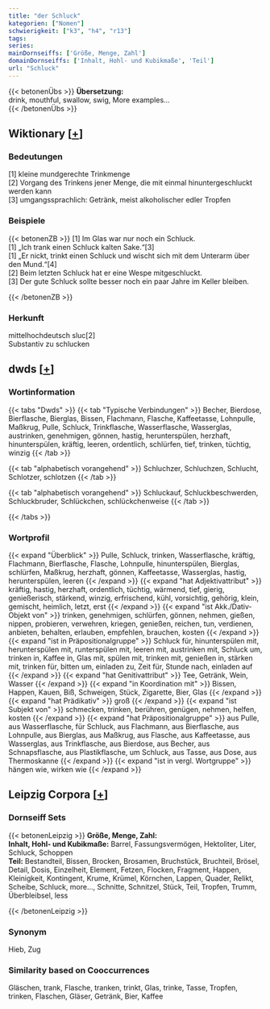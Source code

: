 ```yaml
---
title: "der Schluck"
kategorien: ["Nomen"]
schwierigkeit: ["k3", "h4", "r13"]
tags:
series:
mainDornseiffs: ['Größe, Menge, Zahl']
domainDornseiffs: ['Inhalt, Hohl- und Kubikmaße', 'Teil']
url: "Schluck"
---
```


{{< betonenÜbs >}}
**Übersetzung:**  
drink, mouthful, swallow, swig, More examples...  
{{< /betonenÜbs >}}

## Wiktionary [[+](https://de.wiktionary.org/wiki/Schluck)]

### Bedeutungen
[1] kleine mundgerechte Trinkmenge  
[2] Vorgang des Trinkens jener Menge, die mit einmal hinuntergeschluckt werden kann  
[3] umgangssprachlich: Getränk, meist alkoholischer edler Tropfen  

### Beispiele
{{< betonenZB >}}
[1] Im Glas war nur noch ein Schluck.  
[1] „Ich trank einen Schluck kalten Sake.“[3]  
[1] „Er nickt, trinkt einen Schluck und wischt sich mit dem Unterarm über den Mund.“[4]  
[2] Beim letzten Schluck hat er eine Wespe mitgeschluckt.  
[3] Der gute Schluck sollte besser noch ein paar Jahre im Keller bleiben.  

{{< /betonenZB >}}
### Herkunft
mittelhochdeutsch sluc[2]  
Substantiv zu schlucken  



## dwds [[+](https://www.dwds.de/wb/Schluck)]

### Wortinformation
{{< tabs "Dwds" >}}
{{< tab "Typische Verbindungen" >}}
Becher, Bierdose, Bierflasche, Bierglas, Bissen, Flachmann, Flasche, Kaffeetasse, Lohnpulle, Maßkrug, Pulle, Schluck, Trinkflasche, Wasserflasche, Wasserglas, austrinken, genehmigen, gönnen, hastig, herunterspülen, herzhaft, hinunterspülen, kräftig, leeren, ordentlich, schlürfen, tief, trinken, tüchtig, winzig
{{< /tab >}}

{{< tab "alphabetisch vorangehend" >}}
Schluchzer, Schluchzen, Schlucht, Schlotzer, schlotzen
{{< /tab >}}

{{< tab "alphabetisch vorangehend" >}}
Schluckauf, Schluckbeschwerden, Schluckbruder, Schlückchen, schlückchenweise
{{< /tab >}}

{{< /tabs >}}

### Wortprofil
{{< expand "Überblick" >}} Pulle, Schluck, trinken, Wasserflasche, kräftig, Flachmann, Bierflasche, Flasche, Lohnpulle, hinunterspülen, Bierglas, schlürfen, Maßkrug, herzhaft, gönnen, Kaffeetasse, Wasserglas, hastig, herunterspülen, leeren {{< /expand >}}
{{< expand "hat Adjektivattribut" >}} kräftig, hastig, herzhaft, ordentlich, tüchtig, wärmend, tief, gierig, genießerisch, stärkend, winzig, erfrischend, kühl, vorsichtig, gehörig, klein, gemischt, heimlich, letzt, erst {{< /expand >}}
{{< expand "ist Akk./Dativ-Objekt von" >}} trinken, genehmigen, schlürfen, gönnen, nehmen, gießen, nippen, probieren, verwehren, kriegen, genießen, reichen, tun, verdienen, anbieten, behalten, erlauben, empfehlen, brauchen, kosten {{< /expand >}}
{{< expand "ist in Präpositionalgruppe" >}} Schluck für, hinunterspülen mit, herunterspülen mit, runterspülen mit, leeren mit, austrinken mit, Schluck um, trinken in, Kaffee in, Glas mit, spülen mit, trinken mit, genießen in, stärken mit, trinken für, bitten um, einladen zu, Zeit für, Stunde nach, einladen auf {{< /expand >}}
{{< expand "hat Genitivattribut" >}} Tee, Getränk, Wein, Wasser {{< /expand >}}
{{< expand "in Koordination mit" >}} Bissen, Happen, Kauen, Biß, Schweigen, Stück, Zigarette, Bier, Glas {{< /expand >}}
{{< expand "hat Prädikativ" >}} groß {{< /expand >}}
{{< expand "ist Subjekt von" >}} schmecken, trinken, berühren, genügen, nehmen, helfen, kosten {{< /expand >}}
{{< expand "hat Präpositionalgruppe" >}} aus Pulle, aus Wasserflasche, für Schluck, aus Flachmann, aus Bierflasche, aus Lohnpulle, aus Bierglas, aus Maßkrug, aus Flasche, aus Kaffeetasse, aus Wasserglas, aus Trinkflasche, aus Bierdose, aus Becher, aus Schnapsflasche, aus Plastikflasche, um Schluck, aus Tasse, aus Dose, aus Thermoskanne {{< /expand >}}
{{< expand "ist in vergl. Wortgruppe" >}} hängen wie, wirken wie {{< /expand >}}

## Leipzig Corpora [[+](https://corpora.uni-leipzig.de/en/res?word=Schluck&corpusId=deu_newscrawl-public_2018)]

### Dornseiff Sets
{{< betonenLeipzig >}}
**Größe, Menge, Zahl:**  
**Inhalt, Hohl- und Kubikmaße:** Barrel, Fassungsvermögen, Hektoliter, Liter, Schluck, Schoppen  
**Teil:** Bestandteil, Bissen, Brocken, Brosamen, Bruchstück, Bruchteil, Brösel, Detail, Dosis, Einzelheit, Element, Fetzen, Flocken, Fragment, Happen, Kleinigkeit, Kontingent, Krume, Krümel, Körnchen, Lappen, Quader, Relikt, Scheibe, Schluck, more..., Schnitte, Schnitzel, Stück, Teil, Tropfen, Trumm, Überbleibsel, less  

{{< /betonenLeipzig >}}

### Synonym
Hieb, Zug


### Similarity based on Cooccurrences
Gläschen, trank, Flasche, tranken, trinkt, Glas, trinke, Tasse, Tropfen, trinken, Flaschen, Gläser, Getränk, Bier, Kaffee


